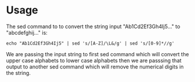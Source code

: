 # Usage

The sed command to to convert the string input "Ab1Cd2Ef3Gh4Ij5..." to "abcdefghij..." is: 

```
echo "Ab1Cd2Ef3Gh4Ij5" | sed 's/[A-Z]/\L&/g' | sed 's/[0-9]*//g'
```

We are passing the input string to first sed command which will convert the upper case alphabets to lower case alphabets then we are passsing that output to another sed command which will remove the numerical digits in the string.
